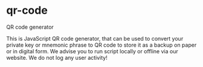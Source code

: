 # qr-code
QR code generator

This is JavaScript QR code generator, that can be used to convert your private key or mnemonic phrase to QR code to store it as a backup on paper or in digital form. We advise you to run script locally or offline via our website. We do not log any user activity!
